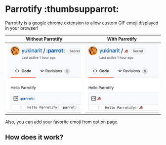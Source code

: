 # Parrotify :thumbsupparrot:

Parrotify is a google chrome extension to allow custom GIF emoji displayed in your browser!


Without Parrotify             |  With Parrotify
:-------------------------:|:-------------------------:
<img src="before.gif" width="270" />  |  <img src="after.gif" width="270" /> 

Also, you can add your favorite emoji from option page.

## How does it work?

